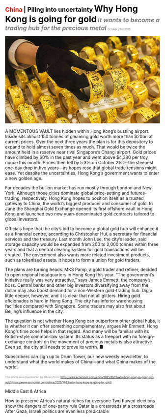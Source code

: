 <span style="color:#E3120B; font-size:14.9pt; font-weight:bold;">China</span> <span style="color:#000000; font-size:14.9pt; font-weight:bold;">| Piling into uncertainty</span>
<span style="color:#000000; font-size:21.0pt; font-weight:bold;">Why Hong Kong is going for gold</span>
<span style="color:#808080; font-size:14.9pt; font-weight:bold; font-style:italic;">It wants to become a trading hub for the precious metal</span>
<span style="color:#808080; font-size:6.2pt;">October 23rd 2025</span>

![](../images/028_Why_Hong_Kong_is_going_for_gold/p0123_img01.jpeg)

A MOMENTOUS VAULT lies hidden within Hong Kong’s bustling airport. Inside sits almost 150 tonnes of gleaming gold worth more than $20bn at current prices. Over the next three years the plan is for this depository to expand to hold almost seven times as much. That would be twice the amount held in a reserve near rival Singapore’s Changi airport. Gold prices have climbed by 60% in the past year and went above $4,380 per troy ounce this month. Prices then fell by 5.3% on October 21st—the steepest one-day drop in five years—as hopes rose that global trade tensions might ease. Yet despite the uncertainties, Hong Kong’s government wants to enter a new golden age.

For decades the bullion market has run mostly through London and New York. Although those cities dominate global price-setting and futures- trading, respectively, Hong Kong hopes to position itself as a trusted gateway to China, the world’s biggest producer and consumer of gold. In June the Shanghai Gold Exchange opened its first offshore vault in Hong Kong and launched two new yuan-denominated gold contracts tailored to global investors.

Officials hope that the city’s bid to become a global gold hub will enhance it as a financial centre, according to Christopher Hui, a secretary for financial services and the treasury. Last month John Lee, the city’s leader, said storage capacity would be expanded from 200 to 2,000 tonnes within three years and that a central clearing system for gold transactions will be created. The government also wants more related investment products, such as tokenised assets. It hopes to form a union for gold traders.

The plans are turning heads. MKS Pamp, a gold trader and refiner, decided to open regional headquarters in Hong Kong this year. “The government’s initiative really was very attractive,” says James Emmett, the company’s boss. Central banks and other big investors diversifying away from the dollar may also boost demand for a non-Western gold-trading hub. Dig a little deeper, however, and it is clear that not all glitters. Hiring gold aficionados is hard in Hong Kong. The city has inferior warehousing facilities compared with Singapore. Some traders may also fret about Beijing’s influence in the city.

The question is not whether Hong Kong can outperform other global hubs, it is whether it can offer something complementary, argues Mr Emmett. Hong Kong’s time zone helps in that regard. And many will be familiar with its British-style common-law system. Its status as a freeport with no foreign- exchange controls on the movement of precious metals is also attractive. Even so, the city still needs to prove its worth. ■

Subscribers can sign up to Drum Tower, our new weekly newsletter, to understand what the world makes of China—and what China makes of the world.

<span style="color:#808080; font-size:6.2pt;">This article was downloaded by zlibrary from [https://www.economist.com//china/2025/10/23/why-hong-kong-is-going-for-gold](https://www.economist.com//china/2025/10/23/why-hong-kong-is-going-for-gold)</span>

Middle East & Africa

How to preserve Africa’s natural riches for everyone Two flawed elections show the dangers of one-party rule Qatar is a crossroads at a crossroads After Gaza, Israeli politics are even less predictable